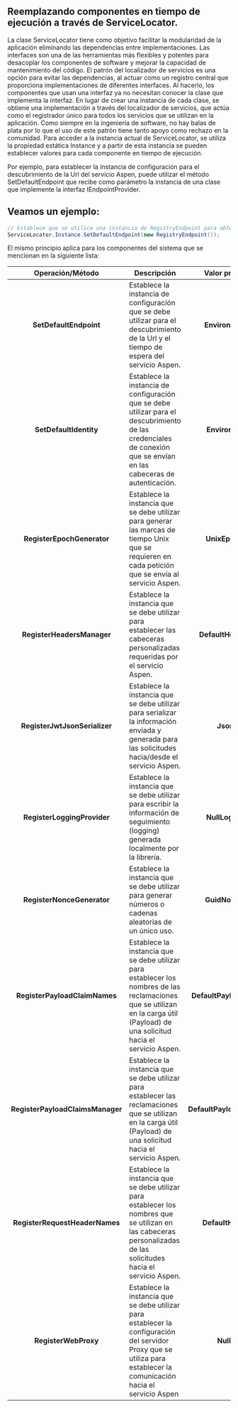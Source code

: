 ## Reemplazando componentes en tiempo de ejecución a través de ServiceLocator.

La clase ServiceLocator tiene como objetivo facilitar la modularidad de la aplicación eliminando las dependencias entre implementaciones. Las interfaces son una de las herramientas más flexibles y potentes para desacoplar los componentes de software y mejorar la capacidad de mantenimiento del código. El patrón del localizador de servicios es una opción para evitar las dependencias, al actuar como un registro central que proporciona implementaciones de diferentes interfaces. Al hacerlo, los componentes que usan una interfaz ya no necesitan conocer la clase que implementa la interfaz. En lugar de crear una instancia de cada clase, se obtiene una implementación a través del localizador de servicios, que actúa como el registrador único para todos los servicios que se utilizan en la aplicación. Como siempre en la ingeniería de software, no hay balas de plata por lo que el uso de este patrón tiene tanto apoyo como rechazo en la comunidad. 
Para acceder a la instancia actual de ServiceLocator, se utiliza la propiedad estática Instance y a partir de esta instancia se pueden establecer valores para cada componente en tiempo de ejecución.  

Por ejemplo, para establecer la instancia de configuración para el descubrimiento de la Url del servicio Aspen, puede utilizar el método SetDefaultEndpoint que recibe como parámetro la instancia de una clase que implemente la interfaz IEndpointProvider. 

## Veamos un ejemplo:

```c#
// Establece que se utilice una instancia de RegistryEndpoint para obtener la configuración de conexión con el servicio Aspen.
ServiceLocator.Instance.SetDefaultEndpoint(new RegistryEndpoint());
```

El mismo principio aplica para los componentes del sistema que se mencionan en la siguiente lista:

| Operación/Método  | Descripción  | Valor predeterminado |
|:-:|---|:-:|
| **SetDefaultEndpoint**  | Establece la instancia de configuración que se debe utilizar para el descubrimiento de la Url y el tiempo de espera del servicio Aspen.  | **EnvironmentEndpoint** |
| **SetDefaultIdentity**  | Establece la instancia de configuración que se debe utilizar para el descubrimiento de las credenciales de conexión que se envían en las cabeceras de autenticación.  | **EnvironmentIdentity** |
| **RegisterEpochGenerator**   | Establece la instancia que se debe utilizar para generar las marcas de tiempo Unix que se requieren en cada petición que se envía al servicio Aspen.  | **UnixEpochGenerator** |
| **RegisterHeadersManager**  |  Establece la instancia que se debe utilizar para establecer las cabeceras personalizadas requeridas por el servicio Aspen. | **DefaultHeadersManager** |
| **RegisterJwtJsonSerializer**  | Establece la instancia que se debe utilizar para serializar la información enviada y generada para las solicitudes hacia/desde el servicio Aspen.  | **JsonSerializer** |
| **RegisterLoggingProvider**  | Establece la instancia que se debe utilizar para escribir la información de seguimiento (logging) generada localmente por la librería.  | **NullLoggingProvider** |
| **RegisterNonceGenerator**  |  Establece la instancia que se debe utilizar para generar números o cadenas aleatorias de un único uso. | **GuidNonceGenerator** |
| **RegisterPayloadClaimNames**  | Establece la instancia que se debe utilizar para establecer los nombres de las reclamaciones que se utilizan en la carga útil (Payload) de una solicitud hacia el servicio Aspen.  | **DefaultPayloadClaimElement** |
| **RegisterPayloadClaimsManager**  | Establece la instancia que se debe utilizar para establecer las reclamaciones que se utilizan en la carga útil (Payload) de una solicitud hacia el servicio Aspen.  | **DefaultPayloadClaimsManager**|
| **RegisterRequestHeaderNames**  | Establece la instancia que se debe utilizar para establecer los nombres que se utilizan en las cabeceras personalizadas de las solicitudes hacia el servicio Aspen. | **DefaultHeaderElement** |
| **RegisterWebProxy** | Establece la instancia que se debe utilizar para establecer la configuración del servidor Proxy que se utiliza para establecer la comunicación hacia el servicio Aspen   | **NullWebProxy** |
